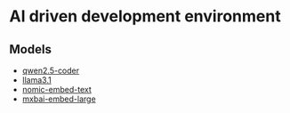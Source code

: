 # AI driven development environment

## Models

- [qwen2.5-coder](https://ollama.com/library/qwen2.5-coder)
- [llama3.1](https://ollama.com/library/llama3.1)
- [nomic-embed-text](https://ollama.com/library/nomic-embed-text)
- [mxbai-embed-large](https://ollama.com/library/mxbai-embed-large)